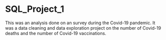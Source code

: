 # SQL_Project_1
This was an analysis done on an survey during the Covid-19 pandemic. It was a data cleaning and data exploration project on the number of Covid-19 deaths and the number of Covid-19 vaccinations.
